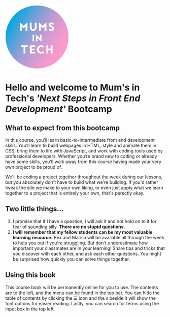 <img src="./img/mit-logo.png" width="200px" />

# Hello and welcome to Mum's in Tech's _'Next Steps in Front End Development'_ Bootcamp


## What to expect from this bootcamp

In this course, you’ll learn basic-to-intermediate front end development skills. You’ll learn to build webpages in HTML, style and animate them in CSS, bring them to life with JavaScript, and work with coding tools used by professional developers. Whether you’re brand new to coding or already have some skills, you’ll walk away from this course having made your very own project to be proud of.

We'll be coding a project together throughout the week during our lessons, but you absolutely don't have to build what we're building. If you'd rather tweak the site we make to your own liking, or even just apply what we learn together to a project that is entirely your own, that's perectly okay.
 
## Two little things...

  1. I promise that if I have a question, I will ask it and not hold on to it for fear of sounding silly. 
  **There are no stupid questions.**
  2. **I will remember that my fellow students can be my most valuable learning resource.**
    Bex and Marisa will be available all through the week to help you out if you're struggling. But don't underestimate how important your classmates are in your learning! Share tips and tricks that you discover with each other, and ask each other questions. You might be surprised how quickly you can solve things together.

## Using this book

This course book will be permanently online for you to use. The contents are to the left, and the menu can be found in the top bar. You can hide the table of contents by clicking the &#9776; icon and the `A` beside it will show the font options for easier reading. Lastly, you can search for terms using the input box in the top left.

